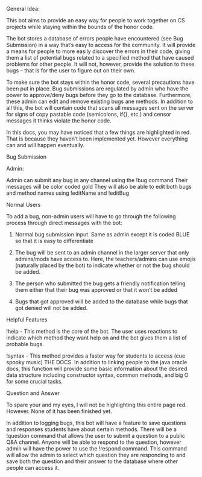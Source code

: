 General Idea:

This bot aims to provide an easy way for people to work together on CS projects while staying within the bounds of the honor code. 

The bot stores a database of errors people have encountered (see Bug Submission) in a way that’s easy to access for the community. It will provide a means for people to more easily discover the errors in their code, giving them a list of potential bugs related to a specified method that have caused problems for other people. It will not, however, provide the solution to these bugs – that is for the user to figure out on their own. 

To make sure the bot stays within the honor code, several precautions have been put in place. Bug submissions are regulated by admin who have the power to approve/deny bugs before they go to the database. Furthermore, these admin can edit and remove existing bugs ane methods. In addition to all this, the bot will contain code that scans all messages sent on the server for signs of copy pastable code (semicolons, if{}, etc.) and censor messages it thinks violate the honor code.

In this docs, you may have noticed that a few things are highlighted in red. That is because they haven’t been implemented yet. However everything can and will happen eventually.


Bug Submission

Admin:

Admin can submit any bug in any channel using the !bug command
Their messages will be color coded gold
They will also be able to edit both bugs and method names using !editName and !editBug

Normal Users

To add a bug, non-admin users will have to go through the following process through direct messages with the bot:

1) Normal bug submission input. Same as admin except it is coded BLUE so that it is easy to differentiate


2) The bug will be sent to an admin channel in the larger server that only admins/mods have access to. Here, the teachers/admins can use emojis (naturally placed by the bot) to indicate whether or not the bug should be added.

3) The person who submitted the bug gets a friendly notification telling them either that their bug was approved or that it won’t be added

4) Bugs that got approved will be added to the database while bugs that got denied will not be added.

Helpful Features 

!help - This method is the core of the bot. The user uses reactions to indicate which method they want help on and the bot gives them a list of probable bugs.

!syntax - This method provides a faster way for students to access (cue spooky music) THE DOCS. In addition to linking people to the java oracle docs, this function will provide some basic information about the desired data structure including constructor syntax, common methods, and big O for some crucial tasks.





Question and Answer

To spare your and my eyes, I will not be highlighting this entire page red. However. None of it has been finished yet.

In addition to logging bugs, this bot will have a feature to save questions and responses students have about certain methods. There will be a !question command that allows the user to submit a question to a public Q&A channel. Anyone will be able to respond to the question, however admin will have the power to use the !respond command. This command will allow the admin to select which question they are responding to and save both the question and their answer to the database where other people can access it. 

